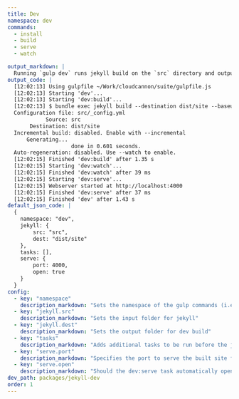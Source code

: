 ```yaml
---
title: Dev
namespace: dev
commands:
  - install
  - build
  - serve
  - watch

output_markdown: |
  Running `gulp dev` runs jekyll build on the `src` directory and outputs the site to `dist/site`. Once completed the a local webserver will be started on port 4000. Any changes to the `src` folder will trigger a rebuild of the contents.
output_code: |
  [12:02:13] Using gulpfile ~/Work/cloudcannon/suite/gulpfile.js
  [12:02:13] Starting 'dev'...
  [12:02:13] Starting 'dev:build'...
  [12:02:13] $ bundle exec jekyll build --destination dist/site --baseurl
  Configuration file: src/_config.yml
            Source: src
       Destination: dist/site
  Incremental build: disabled. Enable with --incremental
      Generating...
                    done in 0.601 seconds.
  Auto-regeneration: disabled. Use --watch to enable.
  [12:02:15] Finished 'dev:build' after 1.35 s
  [12:02:15] Starting 'dev:watch'...
  [12:02:15] Finished 'dev:watch' after 39 ms
  [12:02:15] Starting 'dev:serve'...
  [12:02:15] Webserver started at http://localhost:4000
  [12:02:15] Finished 'dev:serve' after 37 ms
  [12:02:15] Finished 'dev' after 1.43 s
default_json_code: |
  {
  	namespace: "dev",
  	jekyll: {
  		src: "src",
  		dest: "dist/site"
  	},
  	tasks: [],
  	serve: {
  		port: 4000,
  		open: true
  	}
  }
config:
  - key: "namespace"
    description_markdown: "Sets the namespace of the gulp commands (i.e. gulp namespace:command)"
  - key: "jekyll.src"
    description_markdown: "Sets the input folder for jekyll"
  - key: "jekyll.dest"
    description_markdown: "Sets the output folder for dev build"
  - key: "tasks"
    description_markdown: "Adds additional tasks to be run before the jekyll build. This is useful for reducing build time in jekyll."
  - key: "serve.port"
    description_markdown: "Specifies the port to serve the built site from."
  - key: "serve.open"
    description_markdown: "Should the dev:serve task automatically open a tab in a browser"
dev_path: packages/jekyll-dev
order: 1
---
```

